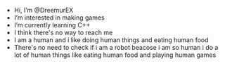 - Hi, I’m @DreemurEX
- I’m interested in making games
- I’m currently learning C++
- I think there's no way to reach me
- I am a human and i like doing human things and eating human food
- There's no need to check if i am a robot beacose i am so human i do a lot of human things like eating human food and playing human games

